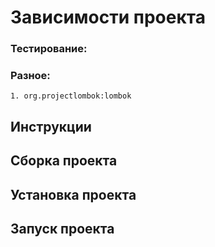 # Зависимости проекта

### Тестирование:

### Разное:
    1. org.projectlombok:lombok

## Инструкции

## Сборка проекта

## Установка проекта

## Запуск проекта


